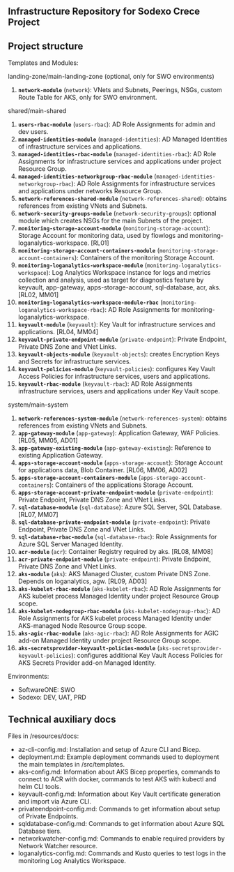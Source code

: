 Infrastructure Repository for Sodexo Crece Project
--------------------------------------------------

## Project structure

Templates and Modules:

landing-zone/main-landing-zone (optional, only for SWO environments)

1. **`network-module`** (`network`): VNets and Subnets, Peerings, NSGs, custom Route Table for AKS, only for SWO environment.

shared/main-shared

1. **`users-rbac-module`** (`users-rbac`): AD Role Assignments for admin and dev users.
2. **`managed-identities-module`** (`managed-identities`): AD Managed Identities of infrastructure services and applications.
3. **`managed-identities-rbac-module`** (`managed-identities-rbac`): AD Role Assignments for infrastructure services and applications under project Resource Group.
4. **`managed-identities-networkgroup-rbac-module`** (`managed-identities-networkgroup-rbac`): AD Role Assignments for infrastructure services and applications under networks Resource Group.
5. **`network-references-shared-module`** (`network-references-shared`): obtains references from existing VNets and Subnets.
6. **`network-security-groups-module`** (`network-security-groups`): optional module which creates NSGs for the main Subnets of the project.
7. **`monitoring-storage-account-module`** (`monitoring-storage-account`): Storage Account for monitoring data, used by flowlogs and monitoring-loganalytics-workspace. \[RL01\]
8. **`monitoring-storage-account-containers-module`** (`monitoring-storage-account-containers`): Containers of the monitoring Storage Account.
9. **`monitoring-loganalytics-workspace-module`** (`monitoring-loganalytics-workspace`): Log Analytics Workspace instance for logs and metrics collection and analysis, used as target for diagnostics feature by keyvault, app-gateway, apps-storage-account, sql-database, acr, aks. \[RL02, MM01\]
10. **`monitoring-loganalytics-workspace-module-rbac`** (`monitoring-loganalytics-workspace-rbac`): AD Role Assignments for monitoring-loganalytics-workspace.
11. **`keyvault-module`** (`keyvault`): Key Vault for infrastructure services and applications. \[RL04, MM04\]
12. **`keyvault-private-endpoint-module`** (`private-endpoint`): Private Endpoint, Private DNS Zone and VNet Links.
13. **`keyvault-objects-module`** (`keyvault-objects`): creates Encryption Keys and Secrets for infrastructure services.
14. **`keyvault-policies-module`** (`keyvault-policies`): configures Key Vault Access Policies for infrastructure services, users and applications.
15. **`keyvault-rbac-module`** (`keyvault-rbac`): AD Role Assignments infrastructure services, users and applications under Key Vault scope.

system/main-system

1. **`network-references-system-module`** (`network-references-system`): obtains references from existing VNets and Subnets.
2. **`app-gateway-module`** (`app-gateway`): Application Gateway, WAF Policies. \[RL05, MM05, AD01\]
3. **`app-gateway-existing-module`** (`app-gateway-existing`): Reference to existing Application Gateway.
4. **`apps-storage-account-module`** (`apps-storage-account`): Storage Account for applications data, Blob Container. [RL06, MM06, AD02\]
5. **`apps-storage-account-containers-module`** (`apps-storage-account-containers`): Containers of the applications Storage Account.
6. **`apps-storage-account-private-endpoint-module`** (`private-endpoint`): Private Endpoint, Private DNS Zone and VNet Links.
7. **`sql-database-module`** (`sql-database`): Azure SQL Server, SQL Database. \[RL07, MM07\]
8. **`sql-database-private-endpoint-module`** (`private-endpoint`): Private Endpoint, Private DNS Zone and VNet Links.
9. **`sql-database-rbac-module`** (`sql-database-rbac`): Role Assignments for Azure SQL Server Managed Identity.
10. **`acr-module`** (`acr`): Container Registry required by aks. \[RL08, MM08\]
11. **`acr-private-endpoint-module`** (`private-endpoint`): Private Endpoint, Private DNS Zone and VNet Links.
12. **`aks-module`** (`aks`): AKS Managed Cluster, custom Private DNS Zone. Depends on loganalytics, agw. \[RL09, AD03\]
13. **`aks-kubelet-rbac-module`** (`aks-kubelet-rbac`): AD Role Assignments for AKS kubelet process Managed Identity under project Resource Group scope.
14. **`aks-kubelet-nodegroup-rbac-module`** (`aks-kubelet-nodegroup-rbac`): AD Role Assignments for AKS kubelet process Managed Identity under AKS-managed Node Resource Group scope.
15. **`aks-agic-rbac-module`** (`aks-agic-rbac`): AD Role Assignments for AGIC add-on Managed Identity under project Resource Group scope.
16. **`aks-secretsprovider-keyvault-policies-module`** (`aks-secretsprovider-keyvault-policies`): configures additional Key Vault Access Policies for AKS Secrets Provider add-on Managed Identity.

Environments:

* SoftwareONE: SWO
* Sodexo: DEV, UAT, PRD

## Technical auxiliary docs

Files in /resources/docs:

* az-cli-config.md: Installation and setup of Azure CLI and Bicep.
* deployment.md: Example deployment commands used to deployment the main templates in /src/templates.
* aks-config.md: Information about AKS Bicep properties, commands to connect to ACR with docker, commands to test AKS with kubectl and helm CLI tools.
* keyvault-config.md: Information about Key Vault certificate generation and import via Azure CLI.
* privateendpoint-config.md: Commands to get information about setup of Private Endpoints.
* sqldatabase-config.md: Commands to get information about Azure SQL Database tiers.
* networkwatcher-config.md: Commands to enable required providers by Network Watcher resource.
* loganalytics-config.md: Commands and Kusto queries to test logs in the monitoring Log Analytics Workspace.
